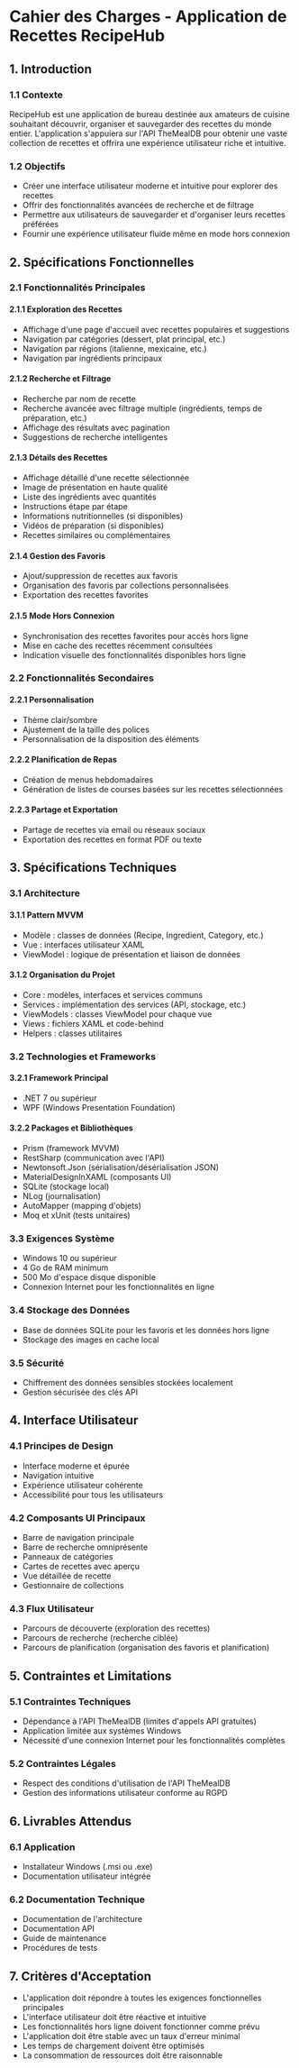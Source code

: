 # Cahier des Charges - Application de Recettes RecipeHub

## 1. Introduction

### 1.1 Contexte
RecipeHub est une application de bureau destinée aux amateurs de cuisine souhaitant découvrir, organiser et sauvegarder des recettes du monde entier. L'application s'appuiera sur l'API TheMealDB pour obtenir une vaste collection de recettes et offrira une expérience utilisateur riche et intuitive.

### 1.2 Objectifs
- Créer une interface utilisateur moderne et intuitive pour explorer des recettes
- Offrir des fonctionnalités avancées de recherche et de filtrage
- Permettre aux utilisateurs de sauvegarder et d'organiser leurs recettes préférées
- Fournir une expérience utilisateur fluide même en mode hors connexion

## 2. Spécifications Fonctionnelles

### 2.1 Fonctionnalités Principales

#### 2.1.1 Exploration des Recettes
- Affichage d'une page d'accueil avec recettes populaires et suggestions
- Navigation par catégories (dessert, plat principal, etc.)
- Navigation par régions (italienne, mexicaine, etc.)
- Navigation par ingrédients principaux

#### 2.1.2 Recherche et Filtrage
- Recherche par nom de recette
- Recherche avancée avec filtrage multiple (ingrédients, temps de préparation, etc.)
- Affichage des résultats avec pagination
- Suggestions de recherche intelligentes

#### 2.1.3 Détails des Recettes
- Affichage détaillé d'une recette sélectionnée
- Image de présentation en haute qualité
- Liste des ingrédients avec quantités
- Instructions étape par étape
- Informations nutritionnelles (si disponibles)
- Vidéos de préparation (si disponibles)
- Recettes similaires ou complémentaires

#### 2.1.4 Gestion des Favoris
- Ajout/suppression de recettes aux favoris
- Organisation des favoris par collections personnalisées
- Exportation des recettes favorites

#### 2.1.5 Mode Hors Connexion
- Synchronisation des recettes favorites pour accès hors ligne
- Mise en cache des recettes récemment consultées
- Indication visuelle des fonctionnalités disponibles hors ligne

### 2.2 Fonctionnalités Secondaires

#### 2.2.1 Personnalisation
- Thème clair/sombre
- Ajustement de la taille des polices
- Personnalisation de la disposition des éléments

#### 2.2.2 Planification de Repas
- Création de menus hebdomadaires
- Génération de listes de courses basées sur les recettes sélectionnées

#### 2.2.3 Partage et Exportation
- Partage de recettes via email ou réseaux sociaux
- Exportation des recettes en format PDF ou texte

## 3. Spécifications Techniques

### 3.1 Architecture

#### 3.1.1 Pattern MVVM
- Modèle : classes de données (Recipe, Ingredient, Category, etc.)
- Vue : interfaces utilisateur XAML
- ViewModel : logique de présentation et liaison de données

#### 3.1.2 Organisation du Projet
- Core : modèles, interfaces et services communs
- Services : implémentation des services (API, stockage, etc.)
- ViewModels : classes ViewModel pour chaque vue
- Views : fichiers XAML et code-behind
- Helpers : classes utilitaires

### 3.2 Technologies et Frameworks

#### 3.2.1 Framework Principal
- .NET 7 ou supérieur
- WPF (Windows Presentation Foundation)

#### 3.2.2 Packages et Bibliothèques
- Prism (framework MVVM)
- RestSharp (communication avec l'API)
- Newtonsoft.Json (sérialisation/désérialisation JSON)
- MaterialDesignInXAML (composants UI)
- SQLite (stockage local)
- NLog (journalisation)
- AutoMapper (mapping d'objets)
- Moq et xUnit (tests unitaires)

### 3.3 Exigences Système
- Windows 10 ou supérieur
- 4 Go de RAM minimum
- 500 Mo d'espace disque disponible
- Connexion Internet pour les fonctionnalités en ligne

### 3.4 Stockage des Données
- Base de données SQLite pour les favoris et les données hors ligne
- Stockage des images en cache local

### 3.5 Sécurité
- Chiffrement des données sensibles stockées localement
- Gestion sécurisée des clés API

## 4. Interface Utilisateur

### 4.1 Principes de Design
- Interface moderne et épurée
- Navigation intuitive
- Expérience utilisateur cohérente
- Accessibilité pour tous les utilisateurs

### 4.2 Composants UI Principaux
- Barre de navigation principale
- Barre de recherche omniprésente
- Panneaux de catégories
- Cartes de recettes avec aperçu
- Vue détaillée de recette
- Gestionnaire de collections

### 4.3 Flux Utilisateur
- Parcours de découverte (exploration des recettes)
- Parcours de recherche (recherche ciblée)
- Parcours de planification (organisation des favoris et planification)

## 5. Contraintes et Limitations

### 5.1 Contraintes Techniques
- Dépendance à l'API TheMealDB (limites d'appels API gratuites)
- Application limitée aux systèmes Windows
- Nécessité d'une connexion Internet pour les fonctionnalités complètes

### 5.2 Contraintes Légales
- Respect des conditions d'utilisation de l'API TheMealDB
- Gestion des informations utilisateur conforme au RGPD

## 6. Livrables Attendus

### 6.1 Application
- Installateur Windows (.msi ou .exe)
- Documentation utilisateur intégrée

### 6.2 Documentation Technique
- Documentation de l'architecture
- Documentation API
- Guide de maintenance
- Procédures de tests

## 7. Critères d'Acceptation

- L'application doit répondre à toutes les exigences fonctionnelles principales
- L'interface utilisateur doit être réactive et intuitive
- Les fonctionnalités hors ligne doivent fonctionner comme prévu
- L'application doit être stable avec un taux d'erreur minimal
- Les temps de chargement doivent être optimisés
- La consommation de ressources doit être raisonnable